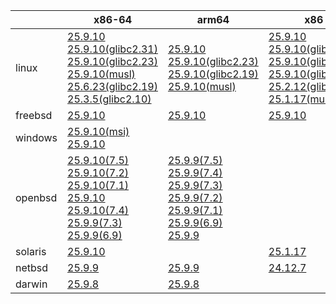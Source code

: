 ||x86-64|arm64|x86|ppc64le|armv7|armel|
| --- | --- | --- | --- | --- | --- | --- |
|linux|[25.9.10](https://github.com/roswell/sbcl_head/releases/download/25.9.10/sbcl-25.9.10-x86-64-linux-binary.tar.bz2)<br />[25.9.10(glibc2.31)](https://github.com/roswell/sbcl_head/releases/download/25.9.10/sbcl-25.9.10-x86-64-linux-glibc2.31-binary.tar.bz2)<br />[25.9.10(glibc2.23)](https://github.com/roswell/sbcl_head/releases/download/25.9.10/sbcl-25.9.10-x86-64-linux-glibc2.23-binary.tar.bz2)<br />[25.9.10(musl)](https://github.com/roswell/sbcl_head/releases/download/25.9.10/sbcl-25.9.10-x86-64-linux-musl-binary.tar.bz2)<br />[25.6.23(glibc2.19)](https://github.com/roswell/sbcl_head/releases/download/25.6.23/sbcl-25.6.23-x86-64-linux-glibc2.19-binary.tar.bz2)<br />[25.3.5(glibc2.10)](https://github.com/roswell/sbcl_head/releases/download/25.3.5/sbcl-25.3.5-x86-64-linux-glibc2.10-binary.tar.bz2)<br />|[25.9.10](https://github.com/roswell/sbcl_head/releases/download/25.9.10/sbcl-25.9.10-arm64-linux-binary.tar.bz2)<br />[25.9.10(glibc2.23)](https://github.com/roswell/sbcl_head/releases/download/25.9.10/sbcl-25.9.10-arm64-linux-glibc2.23-binary.tar.bz2)<br />[25.9.10(glibc2.19)](https://github.com/roswell/sbcl_head/releases/download/25.9.10/sbcl-25.9.10-arm64-linux-glibc2.19-binary.tar.bz2)<br />[25.9.10(musl)](https://github.com/roswell/sbcl_head/releases/download/25.9.10/sbcl-25.9.10-arm64-linux-musl-binary.tar.bz2)<br />|[25.9.10](https://github.com/roswell/sbcl_head/releases/download/25.9.10/sbcl-25.9.10-x86-linux-binary.tar.bz2)<br />[25.9.10(glibc2.31)](https://github.com/roswell/sbcl_head/releases/download/25.9.10/sbcl-25.9.10-x86-linux-glibc2.31-binary.tar.bz2)<br />[25.9.10(glibc2.23)](https://github.com/roswell/sbcl_head/releases/download/25.9.10/sbcl-25.9.10-x86-linux-glibc2.23-binary.tar.bz2)<br />[25.9.10(glibc2.19)](https://github.com/roswell/sbcl_head/releases/download/25.9.10/sbcl-25.9.10-x86-linux-glibc2.19-binary.tar.bz2)<br />[25.2.12(glibc2.10)](https://github.com/roswell/sbcl_head/releases/download/25.2.12/sbcl-25.2.12-x86-linux-glibc2.10-binary.tar.bz2)<br />[25.1.17(musl)](https://github.com/roswell/sbcl_head/releases/download/25.1.17/sbcl-25.1.17-x86-linux-musl-binary.tar.bz2)<br />|[25.9.10](https://github.com/roswell/sbcl_head/releases/download/25.9.10/sbcl-25.9.10-ppc64le-linux-binary.tar.bz2)<br />[25.9.10(glibc2.23)](https://github.com/roswell/sbcl_head/releases/download/25.9.10/sbcl-25.9.10-ppc64le-linux-glibc2.23-binary.tar.bz2)<br />[25.9.10(glibc2.19)](https://github.com/roswell/sbcl_head/releases/download/25.9.10/sbcl-25.9.10-ppc64le-linux-glibc2.19-binary.tar.bz2)<br />|[25.9.9](https://github.com/roswell/sbcl_head/releases/download/25.9.9/sbcl-25.9.9-armv7-linux-binary.tar.bz2)<br />|[25.1.17](https://github.com/roswell/sbcl_head/releases/download/25.1.17/sbcl-25.1.17-armel-linux-binary.tar.bz2)<br />|
|freebsd|[25.9.10](https://github.com/roswell/sbcl_head/releases/download/25.9.10/sbcl-25.9.10-x86-64-freebsd-binary.tar.bz2)<br />|[25.9.10](https://github.com/roswell/sbcl_head/releases/download/25.9.10/sbcl-25.9.10-arm64-freebsd-binary.tar.bz2)<br />|[25.9.10](https://github.com/roswell/sbcl_head/releases/download/25.9.10/sbcl-25.9.10-x86-freebsd-binary.tar.bz2)<br />||||
|windows|[25.9.10(msi)](https://github.com/roswell/sbcl_head/releases/download/25.9.10/sbcl-25.9.10-x86-64-windows-binary.msi)<br />[25.9.10](https://github.com/roswell/sbcl_head/releases/download/25.9.10/sbcl-25.9.10-x86-64-windows-binary.tar.bz2)<br />||||||
|openbsd|[25.9.10(7.5)](https://github.com/roswell/sbcl_head/releases/download/25.9.10/sbcl-25.9.10-x86-64-openbsd-7.5-binary.tar.bz2)<br />[25.9.10(7.2)](https://github.com/roswell/sbcl_head/releases/download/25.9.10/sbcl-25.9.10-x86-64-openbsd-7.2-binary.tar.bz2)<br />[25.9.10(7.1)](https://github.com/roswell/sbcl_head/releases/download/25.9.10/sbcl-25.9.10-x86-64-openbsd-7.1-binary.tar.bz2)<br />[25.9.10](https://github.com/roswell/sbcl_head/releases/download/25.9.10/sbcl-25.9.10-x86-64-openbsd-binary.tar.bz2)<br />[25.9.10(7.4)](https://github.com/roswell/sbcl_head/releases/download/25.9.10/sbcl-25.9.10-x86-64-openbsd-7.4-binary.tar.bz2)<br />[25.9.9(7.3)](https://github.com/roswell/sbcl_head/releases/download/25.9.9/sbcl-25.9.9-x86-64-openbsd-7.3-binary.tar.bz2)<br />[25.9.9(6.9)](https://github.com/roswell/sbcl_head/releases/download/25.9.9/sbcl-25.9.9-x86-64-openbsd-6.9-binary.tar.bz2)<br />|[25.9.9(7.5)](https://github.com/roswell/sbcl_head/releases/download/25.9.9/sbcl-25.9.9-arm64-openbsd-7.5-binary.tar.bz2)<br />[25.9.9(7.4)](https://github.com/roswell/sbcl_head/releases/download/25.9.9/sbcl-25.9.9-arm64-openbsd-7.4-binary.tar.bz2)<br />[25.9.9(7.3)](https://github.com/roswell/sbcl_head/releases/download/25.9.9/sbcl-25.9.9-arm64-openbsd-7.3-binary.tar.bz2)<br />[25.9.9(7.2)](https://github.com/roswell/sbcl_head/releases/download/25.9.9/sbcl-25.9.9-arm64-openbsd-7.2-binary.tar.bz2)<br />[25.9.9(7.1)](https://github.com/roswell/sbcl_head/releases/download/25.9.9/sbcl-25.9.9-arm64-openbsd-7.1-binary.tar.bz2)<br />[25.9.9(6.9)](https://github.com/roswell/sbcl_head/releases/download/25.9.9/sbcl-25.9.9-arm64-openbsd-6.9-binary.tar.bz2)<br />[25.9.9](https://github.com/roswell/sbcl_head/releases/download/25.9.9/sbcl-25.9.9-arm64-openbsd-binary.tar.bz2)<br />|||||
|solaris|[25.9.10](https://github.com/roswell/sbcl_head/releases/download/25.9.10/sbcl-25.9.10-x86-64-solaris-binary.tar.bz2)<br />||[25.1.17](https://github.com/roswell/sbcl_head/releases/download/25.1.17/sbcl-25.1.17-x86-solaris-binary.tar.bz2)<br />||||
|netbsd|[25.9.9](https://github.com/roswell/sbcl_head/releases/download/25.9.9/sbcl-25.9.9-x86-64-netbsd-binary.tar.bz2)<br />|[25.9.9](https://github.com/roswell/sbcl_head/releases/download/25.9.9/sbcl-25.9.9-arm64-netbsd-binary.tar.bz2)<br />|[24.12.7](https://github.com/roswell/sbcl_head/releases/download/24.12.7/sbcl-24.12.7-x86-netbsd-binary.tar.bz2)<br />||||
|darwin|[25.9.8](https://github.com/roswell/sbcl_head/releases/download/25.9.8/sbcl-25.9.8-x86-64-darwin-binary.tar.bz2)<br />|[25.9.8](https://github.com/roswell/sbcl_head/releases/download/25.9.8/sbcl-25.9.8-arm64-darwin-binary.tar.bz2)<br />|||||
